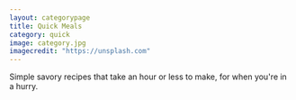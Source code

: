 ```yaml
---
layout: categorypage
title: Quick Meals
category: quick
image: category.jpg
imagecredit: "https://unsplash.com"
---
```

Simple savory recipes that take an hour or less to make, for when you're in a hurry.